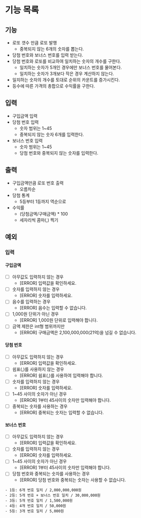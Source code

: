 # 기능 목록

## 기능
 - 로또 갯수 만큼 로또 발행
   - 중복되지 않는 6개의 숫자를 뽑는다.
 - 당첨 번호와 보너스 번호를 입력 받는다.
 - 당첨 번호와 로또를 비교하여 일치하는 숫자의 개수를 구한다.
   - 일치하는 숫자가 5개인 경우에만 보너스 번호를 물어본다.
   - 일치하는 숫자가 3개보다 작은 경우 계산하지 않는다.
 - 일치하는 숫자의 개수를 토대로 순위의 카운트를 증가시킨다.
 - 등수에 따른 가격의 총합으로 수익률을 구한다.

## 입력
 - 구입금액 입력
 - 당첨 번호 입력
   - 숫자 범위는 1~45
   - 중복되지 않는 숫자 6개를 입력한다.
 - 보너스 번호 입력
   - 숫자 범위는 1~45 
   - 당첨 번호와 중복되지 않는 숫자를 입력한다.

## 출력
 - 구입금액만큼 로또 번호 출력
   - 오름차순 
 - 당첨 통계
   - 5등부터 1등까지 역순으로 
 - 수익률
   - (당첨금액/구매금액) * 100 
   - 세자리씩 콤마(,) 찍기

## 예외
### 입력
 #### 구입금액
   - [ ] 아무값도 입력하지 않는 경우
     - [ERROR] 입력값을 확인하세요. 
   - [ ] 숫자를 입력하지 않는 경우
     - [ERROR] 숫자를 입력하세요. 
   - [ ] 음수를 입력하는 경우
     - [ERROR] 음수는 입력할 수 없습니다. 
   - [ ] 1,000원 단위가 아닌 경우
     - [ERROR] 1,000원 단위로 입력해야 합니다. 
   - [ ] 금액 제한은 int형 범위까지만
     - [ERROR] 구매금액은 2,100,000,000(21억)을 넘길 수 없습니다. 
 #### 당첨 번호
   - [ ] 아무값도 입력하지 않는 경우
     - [ERROR] 입력값을 확인하세요.
   - [ ] 쉼표(,)를 사용하지 않는 경우
     - [ERROR] 쉼표(,)를 사용하여 입력해야 합니다. 
   - [ ] 숫자를 입력하지 않는 경우
     - [ERROR] 숫자를 입력하세요. 
   - [ ] 1~45 사이의 숫자가 아닌 경우
     - [ERROR] 1부터 45사이의 숫자만 입력해야 합니다. 
   - [ ] 중복되는 숫자를 사용하는 경우
     - [ERROR] 중복되는 숫자는 입력할 수 없습니다. 
#### 보너스 번호
   - [ ] 아무값도 입력하지 않는 경우
     - [ERROR] 입력값을 확인하세요. 
   - [ ] 숫자를 입력하지 않는 경우
     - [ERROR] 숫자를 입력하세요. 
   - [ ] 1~45 사이의 숫자가 아닌 경우
     - [ERROR] 1부터 45사이의 숫자만 입력해야 합니다.
   - [ ] 당첨 번호와 중복되는 숫자를 사용하는 경우
     - [ERROR] 당첨 번호와 중복되는 숫자는 사용할 수 없습니다. 


    - 1등: 6개 번호 일치 / 2,000,000,000원
    - 2등: 5개 번호 + 보너스 번호 일치 / 30,000,000원
    - 3등: 5개 번호 일치 / 1,500,000원
    - 4등: 4개 번호 일치 / 50,000원
    - 5등: 3개 번호 일치 / 5,000원
